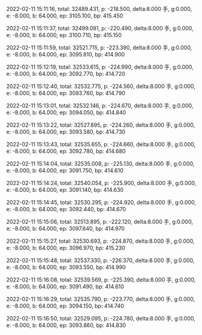 2022-02-11 15:11:16, total: 32489.431, p: -218.500, delta:8.000 手, g:0.000, e: -8.000, b: 64.000, ep: 3105.100, bp: 415.450

2022-02-11 15:11:37, total: 32499.081, p: -220.490, delta:8.000 手, g:0.000, e: -8.000, b: 64.000, ep: 3100.710, bp: 415.150

2022-02-11 15:11:59, total: 32521.715, p: -223.390, delta:8.000 手, g:0.000, e: -8.000, b: 64.000, ep: 3095.810, bp: 414.900

2022-02-11 15:12:19, total: 32533.615, p: -224.990, delta:8.000 手, g:0.000, e: -8.000, b: 64.000, ep: 3092.770, bp: 414.720

2022-02-11 15:12:40, total: 32532.775, p: -224.560, delta:8.000 手, g:0.000, e: -8.000, b: 64.000, ep: 3093.760, bp: 414.790

2022-02-11 15:13:01, total: 32532.146, p: -224.670, delta:8.000 手, g:0.000, e: -8.000, b: 64.000, ep: 3094.050, bp: 414.840

2022-02-11 15:13:22, total: 32527.895, p: -224.260, delta:8.000 手, g:0.000, e: -8.000, b: 64.000, ep: 3093.580, bp: 414.730

2022-02-11 15:13:43, total: 32535.655, p: -224.660, delta:8.000 手, g:0.000, e: -8.000, b: 64.000, ep: 3092.780, bp: 414.680

2022-02-11 15:14:04, total: 32535.008, p: -225.130, delta:8.000 手, g:0.000, e: -8.000, b: 64.000, ep: 3091.750, bp: 414.610

2022-02-11 15:14:24, total: 32540.054, p: -225.900, delta:8.000 手, g:0.000, e: -8.000, b: 64.000, ep: 3091.140, bp: 414.630

2022-02-11 15:14:45, total: 32530.295, p: -224.920, delta:8.000 手, g:0.000, e: -8.000, b: 64.000, ep: 3092.440, bp: 414.670

2022-02-11 15:15:06, total: 32513.895, p: -222.120, delta:8.000 手, g:0.000, e: -8.000, b: 64.000, ep: 3097.640, bp: 414.970

2022-02-11 15:15:27, total: 32530.693, p: -224.870, delta:8.000 手, g:0.000, e: -8.000, b: 64.000, ep: 3096.970, bp: 415.230

2022-02-11 15:15:48, total: 32537.330, p: -226.370, delta:8.000 手, g:0.000, e: -8.000, b: 64.000, ep: 3093.550, bp: 414.990

2022-02-11 15:16:08, total: 32539.569, p: -225.390, delta:8.000 手, g:0.000, e: -8.000, b: 64.000, ep: 3091.490, bp: 414.610

2022-02-11 15:16:29, total: 32535.790, p: -223.770, delta:8.000 手, g:0.000, e: -8.000, b: 64.000, ep: 3094.150, bp: 414.740

2022-02-11 15:16:50, total: 32529.095, p: -224.780, delta:8.000 手, g:0.000, e: -8.000, b: 64.000, ep: 3093.860, bp: 414.830